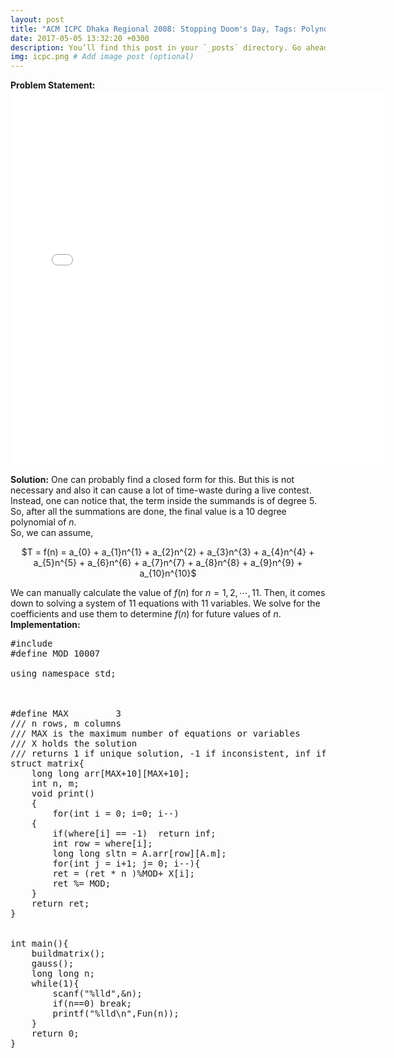 ```yaml
---
layout: post
title: "ACM ICPC Dhaka Regional 2008: Stopping Doom's Day, Tags: Polynomial Interpolation, Gaussian Elimination, Matrix Inversion"
date: 2017-05-05 13:32:20 +0300
description: You’ll find this post in your `_posts` directory. Go ahead and edit it and re-build the site to see your changes. # Add post description (optional)
img: icpc.png # Add image post (optional)
---
```


<strong>Problem Statement:</strong>
<embed src="/assets/img/doomsday.pdf" width="600px" height="600px" />

<strong>Solution:</strong> One can probably find a closed form for this. But this is not necessary and also it can cause a lot of time-waste during a live contest. Instead, one can notice that, the term inside the summands is of degree 5. So, after all the summations are done, the final value is a 10 degree polynomial of $n$.   
So, we can assume,  
<center>$T = f(n) = a_{0} + a_{1}n^{1} + a_{2}n^{2} + a_{3}n^{3} + a_{4}n^{4} + a_{5}n^{5} + a_{6}n^{6} + a_{7}n^{7} + a_{8}n^{8} +  a_{9}n^{9} + a_{10}n^{10}$</center>

We can manually calculate the value of $f(n)$ for $n = 1, 2, \cdots, 11$. Then, it comes down to solving a system of 11 equations with 11 variables. We solve for the coefficients and use them to determine $f(n)$ for future values of $n$.     
<strong>Implementation:</strong>
<pre class = "prettyprint">
#include <bits/stdc++.h>
#define MOD 10007

using namespace std;



#define MAX         3
/// n rows, m columns
/// MAX is the maximum number of equations or variables
/// X holds the solution
/// returns 1 if unique solution, -1 if inconsistent, inf if infinite solutions
struct matrix{
    long long arr[MAX+10][MAX+10];
    int n, m;
    void print()
    {
        for(int i = 0; i<n; i++)
        {
            for(int j = 0; j<=m; j++)
                cout << arr[i][j] << " ";
            cout << endl;
        }
    }
}A;

int where[MAX+10];
long long X[MAX+10];
const int inf = INT_MAX;


long long modinverse(long long a, long long n){
    if(n==0) return 1LL;
    long long ret = modinverse(a,n/2);
    ret = (ret*ret) % MOD;
    if(n%2==1){
        ret = (ret*a) % MOD;
    }
    return ret;
}


int gauss()
{
    memset(where,-1,sizeof(where));
    int row, col;
    for(row = col = 0; row<A.n && col<A.m; col++)
    {
        int pivot = row;
        for(int i = row+1; i<A.n; i++)
        {
            if(abs(A.arr[pivot][col]) < abs(A.arr[i][col]))
                 pivot = i;
        }
        if(pivot != row)
        {
            for(int i = 0; i<=A.m; i++)
                swap(A.arr[row][i], A.arr[pivot][i]);
        }
        if(A.arr[row][col]==0)
            continue;
        where[col] = row;
        for(int i = row+1; i<A.n; i++)
        {
            if(A.arr[i][col])
            {
                long long c = (A.arr[i][col]*modinverse(A.arr[row][col],MOD-2))%MOD;
                for(int j = col; j<=A.m; j++){
                    A.arr[i][j] -= (c*A.arr[row][j])%MOD;
                    A.arr[i][j] = (A.arr[i][j]+MOD)%MOD;
                }
            }
        }
        row++;
    }


    for(int i = 0; i<A.n; i++)
    {
        long long total = 0;
        for(int j = 0; j<A.m;j++){
            total += abs(A.arr[i][j]);
            total %= MOD;
        }
        if(abs(total)==0 && abs(A.arr[i][A.m])==0)
            return -1;
    }
    for(int i = A.n-1; i>=0; i--)
    {
        if(where[i] == -1)  return inf;
        int row = where[i];
        long long sltn = A.arr[row][A.m];
        for(int j = i+1; j<A.m; j++){
            sltn -= (A.arr[row][j]*X[j])%MOD;
            sltn %= MOD;
            if(sltn < 0) sltn+= MOD;
        }
        X[i] = (sltn *modinverse(A.arr[row][i],MOD-2))%MOD;
    }
    int u;
    return 1;
}


void buildmatrix(){
    A.n = 11, A.m = 11;
    for(int i = 0; i < A.n; i++){
        A.arr[i][0] = 1LL;
        for(int j = 1; j < A.m; j++){
            A.arr[i][j] = (A.arr[i][j-1] * (i+1)) %MOD;
        }
    }
    for(int n = 1; n <= 11; n++){
        for(int i = 1; i <= n; i++){
            for(int j = 1; j <= n; j++){
                for(int k = 1; k <= n; k++){
                    for(int l = 1; l <= n; l++){
                        for(int m = 1; m <= n; m++){
                            A.arr[n-1][11] += ((long long)abs(i-j)*abs(j-k)*abs(k-l)*abs(l-m)*abs(m-i))%MOD;
                            A.arr[n-1][11] %= MOD;
                        }
                    }
                }
            }
        }
    }
}


long long Fun(long long n){
    long long ret = X[10];
    for(int i = 9; i >= 0; i--){
        ret = (ret * n )%MOD+ X[i];
        ret %= MOD;
    }
    return ret;
}


int main(){
    buildmatrix();
    gauss();
    long long n;
    while(1){
        scanf("%lld",&n);
        if(n==0) break;
        printf("%lld\n",Fun(n));
    }
    return 0;
}

</pre>

